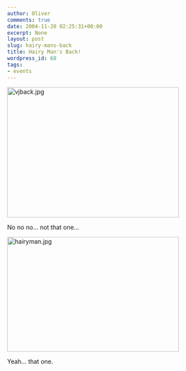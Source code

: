 ```yaml
---
author: Oliver
comments: true
date: 2004-11-28 02:25:31+00:00
excerpt: None
layout: post
slug: hairy-mans-back
title: Hairy Man's Back!
wordpress_id: 68
tags:
- events
---
```


<img alt="vjback.jpg" src="http://www.oliverweb.com/images05/blog/vjback.jpg" width="400" height="303" />

No no no... not that one...

<img alt="hairyman.jpg" src="http://www.oliverweb.com/images05/blog/hairyman.jpg" width="400" height="267" />

Yeah... that one.